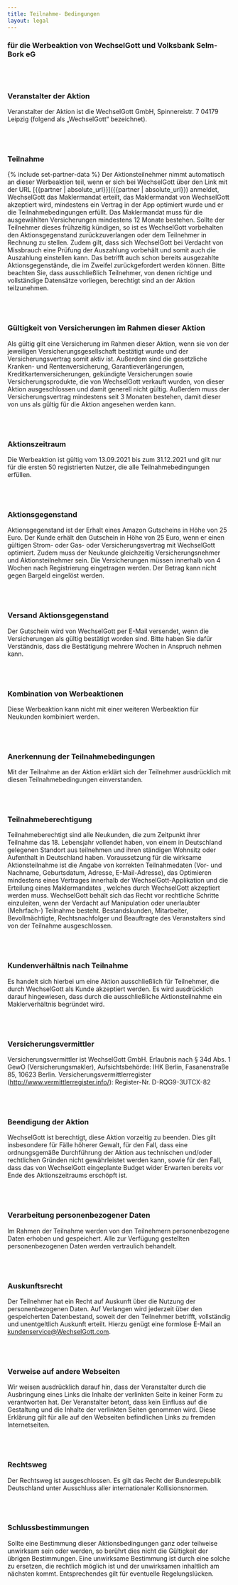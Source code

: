 ```yaml
---
title: Teilnahme- Bedingungen 
layout: legal
---
```


### für die Werbeaktion von WechselGott und Volksbank Selm-Bork eG

<br>
<br>

### Veranstalter der Aktion

Veranstalter der Aktion ist die WechselGott GmbH, Spinnereistr. 7 04179 Leipzig (folgend als „WechselGott“ bezeichnet).

<br>
<br>

### Teilnahme

{% include set-partner-data %}
Der Aktionsteilnehmer nimmt automatisch an dieser Werbeaktion teil, wenn er sich bei WechselGott über den Link mit der
URL [{{partner | absolute_url}}]({{partner | absolute_url}}) anmeldet, WechselGott das Maklermandat erteilt, das Maklermandat von WechselGott
akzeptiert wird, mindestens ein Vertrag in der App optimiert wurde und er die Teilnahmebedingungen erfüllt. Das
Maklermandat muss für die ausgewählten Versicherungen mindestens 12 Monate bestehen. Sollte der Teilnehmer dieses
frühzeitig kündigen, so ist es WechselGott vorbehalten den Aktionsgegenstand zurückzuverlangen oder dem Teilnehmer in
Rechnung zu stellen. Zudem gilt, dass sich WechselGott bei Verdacht von Missbrauch eine Prüfung der Auszahlung vorbehält
und somit auch die Auszahlung einstellen kann. Das betrifft auch schon bereits ausgezahlte Aktionsgegenstände, die im
Zweifel zurückgefordert werden können. Bitte beachten Sie, dass ausschließlich Teilnehmer, von denen richtige und
vollständige Datensätze vorliegen, berechtigt sind an der Aktion teilzunehmen.

<br>
<br>

### Gültigkeit von Versicherungen im Rahmen dieser Aktion

Als gültig gilt eine Versicherung im Rahmen dieser Aktion, wenn sie von der jeweiligen Versicherungsgesellschaft
bestätigt wurde und der Versicherungsvertrag somit aktiv ist. Außerdem sind die gesetzliche Kranken- und
Rentenversicherung, Garantieverlängerungen, Kreditkartenversicherungen, gekündigte Versicherungen sowie
Versicherungsprodukte, die von WechselGott verkauft wurden, von dieser Aktion ausgeschlossen und damit generell nicht
gültig. Außerdem muss der Versicherungsvertrag mindestens seit 3 Monaten bestehen, damit dieser von uns als gültig für
die Aktion angesehen werden kann.

<br>
<br>

### Aktionszeitraum

Die Werbeaktion ist gültig vom 13.09.2021 bis zum 31.12.2021 und gilt nur für die ersten 50 registrierten Nutzer, die
alle Teilnahmebedingungen erfüllen.

<br>
<br>

### Aktionsgegenstand

Aktionsgegenstand ist der Erhalt eines Amazon Gutscheins in Höhe von 25 Euro. Der Kunde erhält den Gutschein in Höhe von
25 Euro, wenn er einen gültigen Strom- oder Gas- oder Versicherungsvertrag mit WechselGott optimiert. Zudem muss der
Neukunde gleichzeitig Versicherungsnehmer und Aktionsteilnehmer sein. Die Versicherungen müssen innerhalb von 4 Wochen
nach Registrierung eingetragen werden. Der Betrag kann nicht gegen Bargeld eingelöst werden.

<br>
<br>

### Versand Aktionsgegenstand

Der Gutschein wird von WechselGott per E-Mail versendet, wenn die Versicherungen als gültig bestätigt worden sind. Bitte
haben Sie dafür Verständnis, dass die Bestätigung mehrere Wochen in Anspruch nehmen kann.


<br>
<br>

### Kombination von Werbeaktionen

Diese Werbeaktion kann nicht mit einer weiteren Werbeaktion für Neukunden kombiniert werden.

<br>
<br>

### Anerkennung der Teilnahmebedingungen

Mit der Teilnahme an der Aktion erklärt sich der Teilnehmer ausdrücklich mit diesen Teilnahmebedingungen einverstanden.

<br>
<br>

### Teilnahmeberechtigung

Teilnahmeberechtigt sind alle Neukunden, die zum Zeitpunkt ihrer Teilnahme das 18. Lebensjahr vollendet haben, von einem
in Deutschland gelegenen Standort aus teilnehmen und ihren ständigen Wohnsitz oder Aufenthalt in Deutschland haben.
Voraussetzung für die wirksame Aktionsteilnahme ist die Angabe von korrekten Teilnahmedaten (Vor- und Nachname,
Geburtsdatum, Adresse, E-Mail-Adresse), das Optimieren mindestens eines Vertrages innerhalb der WechselGott-Applikation
und die Erteilung eines Maklermandates , welches durch WechselGott akzeptiert werden muss. WechselGott behält sich das
Recht vor rechtliche Schritte einzuleiten, wenn der Verdacht auf Manipulation oder unerlaubter (Mehrfach-) Teilnahme
besteht. Bestandskunden, Mitarbeiter, Bevollmächtigte, Rechtsnachfolger und Beauftragte des Veranstalters sind von der
Teilnahme ausgeschlossen.

<br>
<br>

### Kundenverhältnis nach Teilnahme

Es handelt sich hierbei um eine Aktion ausschließlich für Teilnehmer, die durch WechselGott als Kunde akzeptiert werden.
Es wird ausdrücklich darauf hingewiesen, dass durch die ausschließliche Aktionsteilnahme ein Maklerverhältnis begründet
wird.

<br>
<br>

### Versicherungsvermittler

Versicherungsvermittler ist WechselGott GmbH. Erlaubnis nach § 34d Abs. 1 GewO (Versicherungsmakler), Aufsichtsbehörde:
IHK Berlin, Fasanenstraße 85, 10623 Berlin. Versicherungsvermittlerregister (http://www.vermittlerregister.info/):
Register-Nr. D-RQG9-3UTCX-82

<br>
<br>

### Beendigung der Aktion

WechselGott ist berechtigt, diese Aktion vorzeitig zu beenden. Dies gilt insbesondere für Fälle höherer Gewalt, für den
Fall, dass eine ordnungsgemäße Durchführung der Aktion aus technischen und/oder rechtlichen Gründen nicht gewährleistet
werden kann, sowie für den Fall, dass das von WechselGott eingeplante Budget wider Erwarten bereits vor Ende des
Aktionszeitraums erschöpft ist.

<br>
<br>

### Verarbeitung personenbezogener Daten

Im Rahmen der Teilnahme werden von den Teilnehmern personenbezogene Daten erhoben und gespeichert. Alle zur Verfügung
gestellten personenbezogenen Daten werden vertraulich behandelt.

<br>
<br>

### Auskunftsrecht

Der Teilnehmer hat ein Recht auf Auskunft über die Nutzung der personenbezogenen Daten. Auf Verlangen wird jederzeit
über den gespeicherten Datenbestand, soweit der den Teilnehmer betrifft, vollständig und unentgeltlich Auskunft erteilt.
Hierzu genügt eine formlose E-Mail an kundenservice@WechselGott.com.

<br>
<br>

### Verweise auf andere Webseiten

Wir weisen ausdrücklich darauf hin, dass der Veranstalter durch die Ausbringung eines Links die Inhalte der verlinkten
Seite in keiner Form zu verantworten hat. Der Veranstalter betont, dass kein Einfluss auf die Gestaltung und die Inhalte
der verlinkten Seiten genommen wird. Diese Erklärung gilt für alle auf den Webseiten befindlichen Links zu fremden
Internetseiten.

<br>
<br>

### Rechtsweg

Der Rechtsweg ist ausgeschlossen. Es gilt das Recht der Bundesrepublik Deutschland unter Ausschluss aller
internationaler Kollisionsnormen.

<br>
<br>

### Schlussbestimmungen

Sollte eine Bestimmung dieser Aktionsbedingungen ganz oder teilweise unwirksam sein oder werden, so berührt dies nicht
die Gültigkeit der übrigen Bestimmungen. Eine unwirksame Bestimmung ist durch eine solche zu ersetzen, die rechtlich
möglich ist und der unwirksamen inhaltlich am nächsten kommt. Entsprechendes gilt für eventuelle Regelungslücken.